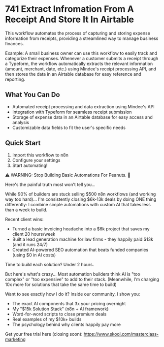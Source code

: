# 741 Extract Infromation From A Receipt And Store It In Airtable

This workflow automates the process of capturing and storing expense information from receipts, providing a streamlined way to manage business finances.

Example: A small business owner can use this workflow to easily track and categorize their expenses. Whenever a customer submits a receipt through a Typeform, the workflow automatically extracts the relevant information (amount, merchant, date, etc.) using Mindee's receipt processing API, and then stores the data in an Airtable database for easy reference and reporting.

## What You Can Do
- Automated receipt processing and data extraction using Mindee's API
- Integration with Typeform for seamless receipt submission
- Storage of expense data in an Airtable database for easy access and analysis
- Customizable data fields to fit the user's specific needs

## Quick Start
1. Import this workflow to n8n
2. Configure your settings
3. Start automating!

⚠️ WARNING: Stop Building Basic Automations For Peanuts. 🚫

Here's the painful truth most won't tell you...

While 90% of builders are stuck selling $500 n8n workflows (and working way too hard)...
I'm consistently closing $6k-13k deals by doing ONE thing differently:
I combine simple automations with custom AI that takes less than a week to build.

Recent client wins:
* Turned a basic invoicing headache into a $6k project that saves my client 20 hours/week
* Built a lead generation machine for law firms - they happily paid $13k (and it runs 24/7)
* Created AI-powered SEO automation that beats funded companies (using $0 in AI costs)

Time to build each solution? Under 2 hours.

But here's what's crazy...
Most automation builders think AI is "too complex" or "too expensive" to add to their stack.
(Meanwhile, I'm charging 10x more for solutions that take the same time to build)

Want to see exactly how I do it?
Inside our community, I show you:
* The exact AI components that 3x your pricing overnight
* My "$15k Solution Stack" (n8n + AI framework)
* Word-for-word scripts to close premium deals
* Real examples of my $10k+ builds
* The psychology behind why clients happily pay more

Get your free trial here (closing soon): https://www.skool.com/masterclass-marketing
